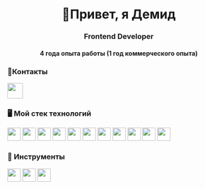 <div id="header" align="center">
    <h1>👋Привет, я Демид</h1>
    <h3>Frontend Developer</h3>
    <h4>4 года опыта работы (1 год коммерческого опыта)</h4>
</div>
<h3>🤝Контакты</h3>
<div id="link">
    <a href="https://t.me/demi9ka"><img width="35px" src="https://cdn.simpleicons.org/telegram"/></a>
</div>

<h3>🖥️ Мой стек технологий</h3>
<div id="instrument">
<img width="30px"  src="https://cdn.simpleicons.org/react">
<img width="30px" src="https://cdn.simpleicons.org/express">
<img width="30px" src="https://cdn.simpleicons.org/mongodb">
<img width="30px" src="https://cdn.simpleicons.org/nodedotjs">
<img width="30px" src="https://cdn.simpleicons.org/redux">
<img width="30px" src="https://cdn.simpleicons.org/reactquery">
<img width="30px" src="https://cdn.simpleicons.org/typescript">
<img width="30px" src="https://cdn.simpleicons.org/python">
<img width="30px" src="https://cdn.simpleicons.org/flask">
<img width="30px" src="https://cdn.simpleicons.org/postgresql">
<img width="30px" src="https://cdn.simpleicons.org/mysql">
</div>

<h3>🔧 Инструменты</h3>
<div id="instrument">
<img width="30px" src="https://cdn.simpleicons.org/git">
<img width="30px" src="https://cdn.simpleicons.org/npm">
<img width="30px" src="https://cdn.simpleicons.org/yarn">
</div>
